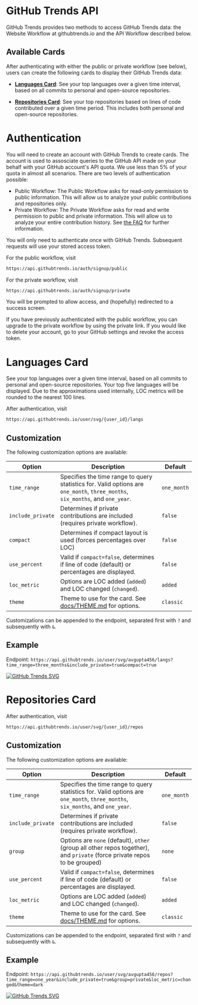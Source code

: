 # GitHub Trends API

GitHub Trends provides two methods to access GitHub Trends data: the Website Workflow at githubtrends.io and the API Workflow described below.

## Available Cards

After authenticating with either the public or private workflow (see below), users can create the following cards to display their GitHub Trends data:

- **[Languages Card](https://github.com/avgupta456/github-trends/blob/main/docs/API.md#languages-card)**: See your top languages over a given time interval, based on all commits to personal and open-source repositories.

- **[Repositories Card](https://github.com/avgupta456/github-trends/blob/main/docs/API.md#repositories-card)**: See your top repositories based on lines of code contributed over a given time period. This includes both personal and open-source repositories.

# Authentication

You will need to create an account with GitHub Trends to create cards. The account is used to assosciate queries to the GitHub API made on your behalf with your GitHub account's API quota. We use less than 5% of your quota in almost all scenarios. There are two levels of authentication possible:

- Public Workflow: The Public Workflow asks for read-only permission to public information. This will allow us to analyze your public contributions and repositories only.
- Private Workflow: The Private Workflow asks for read and write permission to public and private information. This will allow us to analyze your entire contribution history. See [the FAQ](https://github.com/avgupta456/github-trends/blob/main/docs/FAQ.md) for further information.

You will only need to authenticate once with GitHub Trends. Subsequent requests will use your stored access token.

For the public workflow, visit

```md
https://api.githubtrends.io/auth/signup/public
```

For the private workflow, visit

```md
https://api.githubtrends.io/auth/signup/private
```

You will be prompted to allow access, and (hopefully) redirected to a success screen.

If you have previously authenticated with the public workflow, you can upgrade to the private workflow by using the private link. If you would like to delete your account, go to your GitHub settings and revoke the access token.

# Languages Card

See your top languages over a given time interval, based on all commits to personal and open-source repositories. Your top five languages will be displayed. Due to the approximations used internally, LOC metrics will be rounded to the nearest 100 lines.

After authentication, visit

```md
https://api.githubtrends.io/user/svg/{user_id}/langs
```

## Customization

The following customization options are available:

| Option            | Description                                                                                                                      | Default     |
| ----------------- | -------------------------------------------------------------------------------------------------------------------------------- | ----------- |
| `time_range`      | Specifies the time range to query statistics for. Valid options are `one_month`, `three_months`, `six_months`, and `one_year`.   | `one_month` |
| `include_private` | Determines if private contributions are included (requires private workflow).                                                    | `false`     |
| `compact`         | Determines if compact layout is used (forces percentages over LOC)                                                               | `false`     |
| `use_percent`     | Valid if `compact=false`, determines if line of code (default) or percentages are displayed.                                     | `false`     |
| `loc_metric`      | Options are LOC added (`added`) and LOC changed (`changed`).                                                                     | `added`     |
| `theme`           | Theme to use for the card. See [docs/THEME.md](https://github.com/avgupta456/github-trends/blob/main/docs/THEME.md) for options. | `classic`   |

Customizations can be appended to the endpoint, separated first with `?` and subsequently with `&`.

## Example

Endpoint: `https://api.githubtrends.io/user/svg/avgupta456/langs?time_range=three_months&include_private=true&compact=true`

[![GitHub Trends SVG](https://api.githubtrends.io/user/svg/avgupta456/langs?time_range=three_months&include_private=true&compact=true)](https://githubtrends.io)

# Repositories Card

After authentication, visit

```md
https://api.githubtrends.io/user/svg/{user_id}/repos
```

## Customization

The following customization options are available:

| Option            | Description                                                                                                                      | Default     |
| ----------------- | -------------------------------------------------------------------------------------------------------------------------------- | ----------- |
| `time_range`      | Specifies the time range to query statistics for. Valid options are `one_month`, `three_months`, `six_months`, and `one_year`.   | `one_month` |
| `include_private` | Determines if private contributions are included (requires private workflow).                                                    | `false`     |
| `group`           | Options are `none` (default), `other` (group all other repos together), and `private` (force private repos to be grouped)        | `none`      |
| `use_percent`     | Valid if `compact=false`, determines if line of code (default) or percentages are displayed.                                     | `false`     |
| `loc_metric`      | Options are LOC added (`added`) and LOC changed (`changed`).                                                                     | `added`     |
| `theme`           | Theme to use for the card. See [docs/THEME.md](https://github.com/avgupta456/github-trends/blob/main/docs/THEME.md) for options. | `classic`   |

Customizations can be appended to the endpoint, separated first with `?` and subsequently with `&`.

## Example

Endpoint: `https://api.githubtrends.io/user/svg/avgupta456/repos?time_range=one_year&include_private=true&group=private&loc_metric=changed&theme=dark`

[![GitHub Trends SVG](https://api.githubtrends.io/user/svg/avgupta456/repos?time_range=one_year&include_private=true&group=private&loc_metric=changed&theme=dark)](https://githubtrends.io)
